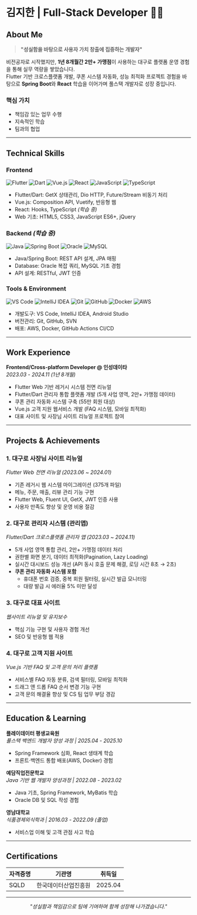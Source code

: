 # 김지한 | Full-Stack Developer 👨‍💻

## About Me
> **"성실함을 바탕으로 사용자 가치 창출에 집중하는 개발자"**

비전공자로 시작했지만, **1년 8개월간 2만+ 가맹점**이 사용하는 대구로 플랫폼 운영 경험을 통해 실무 역량을 쌓았습니다.  
Flutter 기반 크로스플랫폼 개발, 쿠폰 시스템 자동화, 성능 최적화 프로젝트 경험을 바탕으로 **Spring Boot**와 **React** 학습을 이어가며 풀스택 개발자로 성장 중입니다.

### 핵심 가치
- 책임감 있는 업무 수행  
- 지속적인 학습  
- 팀과의 협업

---

## Technical Skills

### Frontend
![Flutter](https://img.shields.io/badge/Flutter-02569B?style=for-the-badge&logo=flutter&logoColor=white)
![Dart](https://img.shields.io/badge/Dart-0175C2?style=for-the-badge&logo=dart&logoColor=white)
![Vue.js](https://img.shields.io/badge/Vue.js-4FC08D?style=for-the-badge&logo=vue.js&logoColor=white)
![React](https://img.shields.io/badge/React-61DAFB?style=for-the-badge&logo=react&logoColor=black)
![JavaScript](https://img.shields.io/badge/JavaScript-F7DF1E?style=for-the-badge&logo=javascript&logoColor=black)
![TypeScript](https://img.shields.io/badge/TypeScript-3178C6?style=for-the-badge&logo=typescript&logoColor=white)

- Flutter/Dart: GetX 상태관리, Dio HTTP, Future/Stream 비동기 처리  
- Vue.js: Composition API, Vuetify, 반응형 웹  
- React: Hooks, TypeScript *(학습 중)*  
- Web 기초: HTML5, CSS3, JavaScript ES6+, jQuery

### Backend *(학습 중)*
![Java](https://img.shields.io/badge/Java-ED8B00?style=for-the-badge&logo=java&logoColor=white)
![Spring Boot](https://img.shields.io/badge/Spring_Boot-6DB33F?style=for-the-badge&logo=spring-boot&logoColor=white)
![Oracle](https://img.shields.io/badge/Oracle-F80000?style=for-the-badge&logo=oracle&logoColor=white)
![MySQL](https://img.shields.io/badge/MySQL-4479A1?style=for-the-badge&logo=mysql&logoColor=white)

- Java/Spring Boot: REST API 설계, JPA 매핑  
- Database: Oracle 복잡 쿼리, MySQL 기초 경험  
- API 설계: RESTful, JWT 인증

### Tools & Environment
![VS Code](https://img.shields.io/badge/VS_Code-007ACC?style=for-the-badge&logo=visual-studio-code&logoColor=white)
![IntelliJ IDEA](https://img.shields.io/badge/IntelliJ_IDEA-000000?style=for-the-badge&logo=intellij-idea&logoColor=white)
![Git](https://img.shields.io/badge/Git-F05032?style=for-the-badge&logo=git&logoColor=white)
![GitHub](https://img.shields.io/badge/GitHub-181717?style=for-the-badge&logo=github&logoColor=white)
![Docker](https://img.shields.io/badge/Docker-2496ED?style=for-the-badge&logo=docker&logoColor=white)
![AWS](https://img.shields.io/badge/AWS-232F3E?style=for-the-badge&logo=amazon-aws&logoColor=white)

- 개발도구: VS Code, IntelliJ IDEA, Android Studio  
- 버전관리: Git, GitHub, SVN  
- 배포: AWS, Docker, GitHub Actions CI/CD

---

## Work Experience

**Frontend/Cross-platform Developer @ 인성데이타**  
*2023.03 - 2024.11 (1년 8개월)*

- Flutter Web 기반 레거시 시스템 전면 리뉴얼  
- Flutter/Dart 관리자 통합 플랫폼 개발 (5개 사업 영역, 2만+ 가맹점 데이터)  
- 쿠폰 관리 자동화 시스템 구축 (55만 회원 대상)  
- Vue.js 고객 지원 웹서비스 개발 (FAQ 시스템, 모바일 최적화)  
- 대표 사이트 및 사장님 사이트 리뉴얼 프로젝트 참여  

---

## Projects & Achievements

### 1. 대구로 사장님 사이트 리뉴얼
*Flutter Web 전면 리뉴얼 (2023.06 ~ 2024.01)*  
- 기존 레거시 웹 시스템 마이그레이션 (375개 파일)  
- 메뉴, 주문, 매출, 리뷰 관리 기능 구현  
- Flutter Web, Fluent UI, GetX, JWT 인증 사용  
- 사용자 만족도 향상 및 운영 비용 절감

### 2. 대구로 관리자 시스템 (관리앱)
*Flutter/Dart 크로스플랫폼 관리자 앱 (2023.03 ~ 2024.11)*  
- 5개 사업 영역 통합 관리, 2만+ 가맹점 데이터 처리  
- 권한별 화면 분기, 데이터 최적화(Pagination, Lazy Loading)  
- 실시간 대시보드 성능 개선 (API 동시 호출 문제 해결, 로딩 시간 8초 → 2초)  
- **쿠폰 관리 자동화 시스템 포함**  
  - 휴대폰 번호 검증, 중복 회원 필터링, 실시간 발급 모니터링  
  - 대량 발급 시 에러율 5% 미만 달성  

### 3. 대구로 대표 사이트
*웹사이트 리뉴얼 및 유지보수*  
- 핵심 기능 구현 및 사용자 경험 개선  
- SEO 및 반응형 웹 적용  

### 4. 대구로 고객 지원 사이트
*Vue.js 기반 FAQ 및 고객 문의 처리 플랫폼*  
- 서비스별 FAQ 자동 분류, 검색 필터링, 모바일 최적화  
- 드래그 앤 드롭 FAQ 순서 변경 기능 구현  
- 고객 문의 해결율 향상 및 CS 팀 업무 부담 경감

---

## Education & Learning

**플레이데이터 평생교육원**  
*풀스택 백엔드 개발자 양성 과정 | 2025.04 - 2025.10*  
- Spring Framework 심화, React 생태계 학습  
- 프론트·백엔드 통합 배포(AWS, Docker) 경험

**예담직업전문학교**  
*Java 기반 웹 개발자 양성과정 | 2022.08 - 2023.02*  
- Java 기초, Spring Framework, MyBatis 학습  
- Oracle DB 및 SQL 작성 경험

**영남대학교**  
*식품경제외식학과 | 2016.03 - 2022.09 (졸업)*  
- 서비스업 이해 및 고객 관점 사고 학습

---

## Certifications

| 자격증명 | 기관명 | 취득일 |
|---------|---------|---------|
| SQLD | 한국데이터산업진흥원 | 2025.04 |

---

<div align="center">
<i>"성실함과 책임감으로 팀에 기여하며 함께 성장해 나가겠습니다."</i>
</div>
